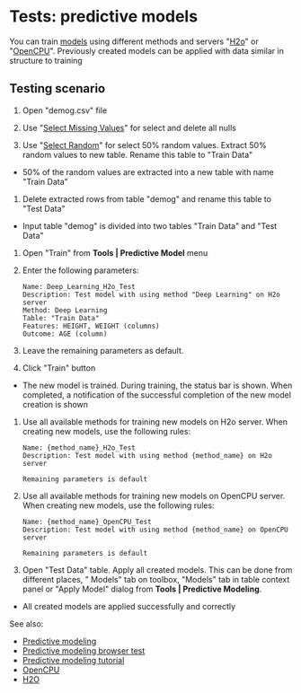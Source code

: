 <!-- TITLE: Tests: Predictive models -->
<!-- SUBTITLE: -->

# Tests: predictive models

You can train [models](learn.md) using different methods and servers
"[H2o](https://h2o.ai)" or "[OpenCPU](https://topepo.github.io/caret/index.html)". Previously created models can be
applied with data similar in structure to training

## Testing scenario

1. Open "demog.csv" file

1. Use "[Select Missing Values](../explore/select-missing-values.md)" for select and delete all nulls

1. Use "[Select Random](../explore/select-random-rows.md)" for select 50% random values. Extract 50% random values to
   new table. Rename this table to "Train Data"

* 50% of the random values are extracted into a new table with name "Train Data"

1. Delete extracted rows from table "demog" and rename this table to "Test Data"

* Input table "demog" is divided into two tables "Train Data" and "Test Data"

1. Open "Train" from **Tools | Predictive Model** menu

1. Enter the following parameters:

       Name: Deep_Learning_H2o_Test
       Description: Test model with using method "Deep Learning" on H2o server
       Method: Deep Learning
       Table: "Train Data"
       Features: HEIGHT, WEIGHT (columns)
       Outcome: AGE (column)

1. Leave the remaining parameters as default.

1. Click "Train" button

* The new model is trained. During training, the status bar is shown. When completed, a notification of the successful
  completion of the new model creation is shown

1. Use all available methods for training new models on H2o server. When creating new models, use the following rules:

       Name: {method_name}_H2o_Test
       Description: Test model with using method {method_name} on H2o server

       Remaining parameters is default

1. Use all available methods for training new models on OpenCPU server. When creating new models, use the following
   rules:

       Name: {method_name}_OpenCPU_Test
       Description: Test model with using method {method_name} on OpenCPU server

       Remaining parameters is default

1. Open "Test Data" table. Apply all created models. This can be done from different places, "
   Models" tab on toolbox, "Models" tab in table context panel or "Apply Model" dialog from **Tools | Predictive
   Modeling**.

* All created models are applied successfully and correctly

See also:

* [Predictive modeling](learn.md)
* [Predictive modeling browser test](predictive-modeling-browser-test.md)
* [Predictive modeling tutorial](../_internal/tutorials/learn.md)
* [OpenCPU](https://www.opencpu.org/)
* [H2O](https://h2o.ai/)
